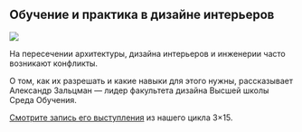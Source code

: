 ## Обучение и практика в дизайне интерьеров

![](/img/IPB_10/1648112303_photoshop-base_1_1200x628.jpeg#rounded)

На пересечении архитектуры, дизайна интерьеров и инженерии часто возникают конфликты.

О том, как их разрешать и какие навыки для этого нужны, рассказывает Александр Зальцман — лидер факультета дизайна Высшей школы Среда Обучения.

[Смотрите запись его выступления](https://www.youtube.com/watch) из нашего цикла 3×15.
